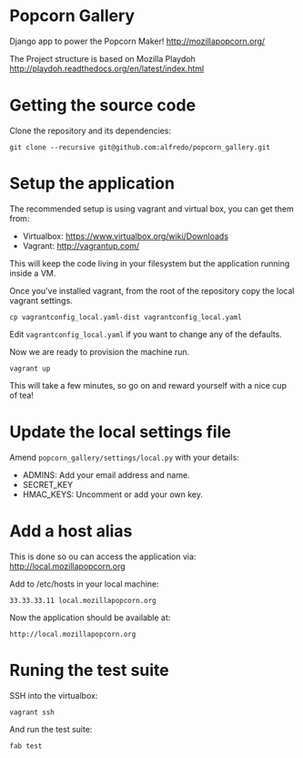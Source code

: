 Popcorn Gallery
===============

Django app to power the Popcorn Maker! http://mozillapopcorn.org/

The Project structure is based on Mozilla Playdoh http://playdoh.readthedocs.org/en/latest/index.html


Getting the source code
=======================

Clone the repository and its dependencies:

    git clone --recursive git@github.com:alfredo/popcorn_gallery.git


Setup the application
=====================

The recommended setup is using vagrant and virtual box, you can get them from:

- Virtualbox: https://www.virtualbox.org/wiki/Downloads
- Vagrant: http://vagrantup.com/

This will keep the code living in your filesystem but the application running inside a VM.

Once you've installed vagrant, from the root of the repository copy the local vagrant settings.

    cp vagrantconfig_local.yaml-dist vagrantconfig_local.yaml

Edit ``vagrantconfig_local.yaml`` if you want to change any of the defaults.

Now we are ready to provision the machine run.

    vagrant up
    
This will take a few minutes, so go on and reward yourself with a nice cup of tea!


Update the local settings file
==============================

Amend ``popcorn_gallery/settings/local.py``  with your details:

- ADMINS: Add your email address and name.
- SECRET_KEY
- HMAC_KEYS: Uncomment or add your own key.


Add a host alias
================

This is done so ou can access the application via: http://local.mozillapopcorn.org

Add to /etc/hosts in your local machine:

    33.33.33.11 local.mozillapopcorn.org

Now the application should be available at:

    http://local.mozillapopcorn.org


Runing the test suite
=====================

SSH into the virtualbox:

    vagrant ssh

And run the test suite:

    fab test
